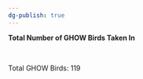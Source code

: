 ```yaml
---
dg-publish: true
---
```


<span><span><p dir="auto"><strong>Total Number of GHOW Birds Taken In</strong></p></span></span><span><span><br></span></span><span><span><p dir="auto">Total GHOW Birds: 119</p></span></span><span><span><br></span></span>

